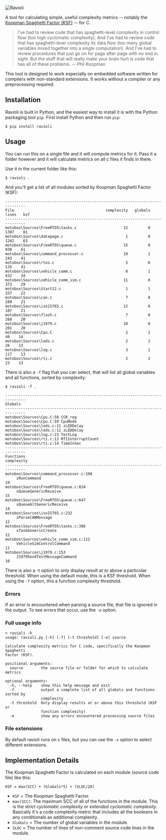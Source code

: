 ![Ravioli](ravioli.png "Ravioli")

A tool for calculating simple, useful complexity metrics -- notably the [Koopman Spaghetti Factor (KSF)](https://betterembsw.blogspot.com/2017/08/the-spaghetti-factor-software.html) -- for C.

> I've had to review code that has spaghetti-level complexity in control flow (too high cyclomatic complexity).  And I've had to review code that has spaghetti-level complexity its data flow (too many global variables mixed together into a single computation).  And I've had to review procedures that just go on for page after page with no end in sight. But the stuff that will really make your brain hurt is code that has all of these problems. -- Phil Koopman

This tool is designed to work especially on embedded software written for compilers with non-standard extensions.
It works without a compiler or any preprocessing required.

## Installation

Ravioli is built in Python, and the easiest way to install it is with the Python packaging tool `pip`. First install Python and then run `pip`:

```
$ pip install ravioli
```

## Usage

You can run this on a single file and it will compute metrics for it. Pass it a folder however and it will calculate metrics on all c files it finds in there.

Use it in the current folder like this:

```
$ ravioli .
```

And you'll get a list of all modules sorted by Koopman Spaghetti Factor (KSF):

```
-------------------------------------------------------------------------------
File                                         complexity   globals   lines   ksf
-------------------------------------------------------------------------------
motobox\Sources\FreeRTOS\tasks.c                     12         0    1387    81
motobox\Sources\datapage.c                            1         0    1242    63
motobox\Sources\FreeRTOS\queue.c                     15         0     930    61
motobox\Sources\command_processor.c                  19         2     243    41
motobox\Sources\rtos.c                                5         6     135    41
motobox\Sources\vehicle_comm.c                        8         1     432    34
motobox\Sources\vehicle_comm_sim.c                   11         0     373    29
motobox\Sources\Start12.c                             1         1     337    22
motobox\Sources\can.c                                 7         0     289    21
motobox\Sources\iso15765.c                           12         0     187    21
motobox\Sources\flash.c                               7         0     268    20
motobox\Sources\j1979.c                              10         0     201    20
motobox\Sources\Cpu.C                                 2         2      40    14
motobox\Sources\leds.c                                2         2      26    13
motobox\Sources\log.c                                 3         1     117    13
motobox\Sources\rti.c                                 2         2      23    13
```

There is also a `-f` flag that you can select, that will list all global variables and all functions, sorted by complexity:

```
$ ravioli -f .

-------------------------------------------------------------------------------
Globals
-------------------------------------------------------------------------------
motobox\Sources\Cpu.C:58 CCR_reg
motobox\Sources\Cpu.C:59 CpuMode
motobox\Sources\leds.c:11 zLEDDelay
motobox\Sources\leds.c:11 zLEDDelay
motobox\Sources\log.c:23 TestLog
motobox\Sources\rti.c:13 RTIInterruptCount
motobox\Sources\rti.c:14 TimeInSec
-------------------------------------------------------------------------------
Functions                                                            complexity
-------------------------------------------------------------------------------
motobox\Sources\command_processor.c:198
     zRunCommand                                                             19
motobox\Sources\FreeRTOS\queue.c:824
     xQueueGenericReceive                                                    15
motobox\Sources\FreeRTOS\queue.c:647
     xQueueAltGenericReceive                                                 14
motobox\Sources\iso15765.c:232
     zParseCANMessage                                                        12
motobox\Sources\FreeRTOS\tasks.c:386
     xTaskGenericCreate                                                      12
motobox\Sources\vehicle_comm_sim.c:112
     VehicleSimControlCommand                                                11
motobox\Sources\j1979.c:153
     J1979SendTestMessageCommand                                             10
```

There is also a -t option to only display result at or above a particular threshold. When using the default mode, this is a KSF threshold. When using the `-f` option, this a function complexity threshold.

### Errors

If an error is encountered when parsing a source file, that file is ignored in the output. To see errors that occur, use the `-e` option.

### Full usage info

```
> ravioli -h
usage: ravioli.py [-h] [-f] [-t threshold] [-e] source

Calculate complexity metrics for C code, specifically the Koopman Spaghetti
Factor (KSF).

positional arguments:
  source        the source file or folder for which to calculate metrics

optional arguments:
  -h, --help    show this help message and exit
  -f            output a complete list of all globals and functions sorted by
                complexity
  -t threshold  Only display results at or above this threshold (KSF or
                function complexity)
  -e            show any errors encountered processing source files
```

### File extensions

By default ravioli runs on c files, but you can use the `-x` option to select different extensions.

## Implementation Details

The Koopman Spaghetti Factor is calculated on each module (source code file) like this:

```
KSF = max(SCC) + (Globals*5) + (SLOC/20)
```

- `KSF` = The Koopman Spaghetti Factor.
- `max(SCC)`: The maximum SCC of all of the functions in the module. This is the _strict cyclomatic complexity_ or _extended cyclomatic complexity_. Basically it's a code complexity metric that includes all the booleans in any conditionals as additional complexity.
- `Globals` = The number of global variables in the module.
- `SLOC` = The number of lines of non-comment source code lines in the module.